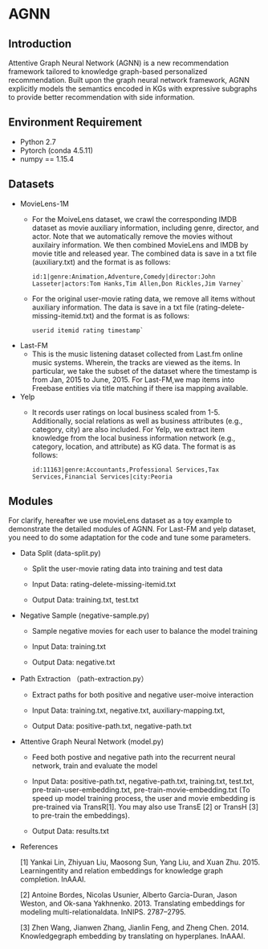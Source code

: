 # AGNN

## Introduction 

Attentive Graph Neural Network (AGNN) is a new recommendation framework tailored to knowledge graph-based personalized recommendation. Built upon the graph neural network framework, AGNN explicitly models the semantics encoded in KGs with expressive subgraphs to provide better recommendation with side information.

## Environment Requirement
+ Python 2.7
+ Pytorch (conda 4.5.11)
+ numpy == 1.15.4

## Datasets

+ MovieLens-1M
   + For the MoiveLens dataset, we crawl the corresponding IMDB dataset as movie auxiliary information, including genre, director, and actor. Note that we automatically remove the movies without auxilairy information. We then combined MovieLens and IMDB by movie title and released year. The combined data is save in a txt file (auxiliary.txt) and the format is as follows:    
   
         id:1|genre:Animation,Adventure,Comedy|director:John Lasseter|actors:Tom Hanks,Tim Allen,Don Rickles,Jim Varney`
   
   + For the original user-movie rating data, we remove all items without auxiliary information. The data is save in a txt file (rating-delete-missing-itemid.txt) and the format is as follows:  
   
         userid itemid rating timestamp`
   
+ Last-FM
   + This is the music listening dataset collected from Last.fm online music systems. Wherein, the tracks are viewed as the items. In particular, we take the subset of the dataset where the timestamp is from Jan, 2015 to June, 2015. For Last-FM,we map items into Freebase entities via title matching if there isa mapping available. 
+ Yelp
   + It records user ratings on local business scaled from 1-5. Additionally, social relations as well as business attributes (e.g., category, city) are also included. For Yelp, we extract item knowledge from the local business information network (e.g., category, location,
and attribute) as KG data. The format is as follows:

         id:11163|genre:Accountants,Professional Services,Tax Services,Financial Services|city:Peoria
      
## Modules 

For clarify, hereafter we use movieLens dataset as a toy example to demonstrate the detailed modules of AGNN. For Last-FM and yelp dataset, you need to do some adaptation for the code and tune some parameters.

+ Data Split (data-split.py)

   + Split the user-movie rating data into training and test data

   + Input Data: rating-delete-missing-itemid.txt

   + Output Data: training.txt, test.txt

+ Negative Sample (negative-sample.py)

   + Sample negative movies for each user to balance the model training
   
   + Input Data: training.txt
   
   + Output Data: negative.txt

+ Path Extraction （path-extraction.py）

   + Extract paths for both positive and negative user-moive interaction

   + Input Data: training.txt, negative.txt, auxiliary-mapping.txt,

   + Output Data: positive-path.txt, negative-path.txt

+ Attentive Graph Neural Network (model.py)

   + Feed both postive and negative path into the recurrent neural network, train and evaluate the model
   
   + Input Data: positive-path.txt, negative-path.txt, training.txt, test.txt, pre-train-user-embedding.txt, pre-train-movie-embedding.txt (To speed up model training process, the user and movie embedding is pre-trained via TransR[1]. You may also use TransE [2] or TransH [3] to pre-train the embeddings).

   + Output Data: results.txt

+ References

   [1] Yankai Lin, Zhiyuan Liu, Maosong Sun, Yang Liu, and Xuan Zhu. 2015. Learningentity and relation embeddings for knowledge graph completion. InAAAI.

   [2] Antoine Bordes, Nicolas Usunier, Alberto Garcia-Duran, Jason Weston, and Ok-sana Yakhnenko. 2013.  Translating embeddings for modeling multi-relationaldata. InNIPS. 2787–2795.

   [3] Zhen Wang, Jianwen Zhang, Jianlin Feng, and Zheng Chen. 2014. Knowledgegraph embedding by translating on hyperplanes. InAAAI.
